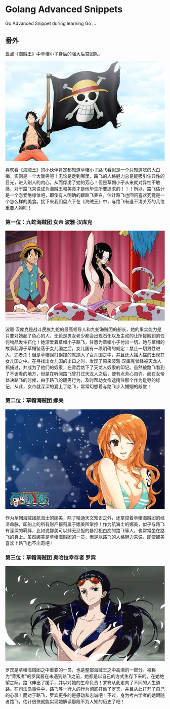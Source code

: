 # Golang Advanced Snippets
Go Advanced Snippet during learning Go ...

## 番外

盘点《海贼王》中草帽小子身后的强大后宫团队。

![Monkey·D·Luffy](assets/readme/luffy.jpg)

喜欢看《海贼王》的小伙伴肯定都知道草帽小子路飞看似是一个只知道吃的大白痴，实则是一个大暖男吧！无论是走到哪里，路飞的人格魅力总是能吸引住异性的目光，进入别人的内心，从而俘虏了她的芳心！但是草帽小子从来就对异性不敏感，对于路飞来说成为海贼王和美食才是他毕生所要追求的！！！所以，路飞估计是一个恋爱绝缘体吧，即使有人明确的跟路飞表白，估计路飞也回问喜欢究竟是一个怎么样的美食。接下来我们盘点下在《海贼王》中，与路飞有道不清关系的几位重要人物吧！

### 第一位：九蛇海贼团 女帝 波雅·汉库克

![Boa·Hancock](assets/readme/hancock.jpg)

波雅·汉库克是战斗民族九蛇的最高领导人和九蛇海贼团的船长，她的果实能力是只要对她起了色心的人，无论是男女老少都会出现石化以及主动的让所接触到的任何物品发生石化！她深爱着草帽小子路飞，甘愿为草帽小子付出一切。她与草帽的故事起源于草帽坠落于女儿国之后，女儿国有一项明确的规定：禁止一切男性进入，违者杀！但是草帽误打误撞的就跑入了女儿国之中，并且还大摇大摆的出现在女儿国之中。在寻找出女儿国的出口之时，发现了原来波雅·汉库克曾经被天龙人抓捕过，并成为了他们的奴隶，在背后烙下了天龙人奴隶的印记。虽然被路飞看到了不该看的地方，但是在听闻路飞曾打过天龙人之后，便有点芳心自许。而在女帝处决路飞的时候，由于路飞的暖男行为，及时帮助女帝遮掩住那个作为耻辱的标记，从此，女帝就深深的爱上了路飞，常常幻想着与路飞步入婚姻的殿堂！

### 第二位：草帽海贼团 娜美

![Nami](assets/readme/nami.jpg)

作为草帽海贼团航海士的娜美，除了精通天文知识之外，还掌控着草帽海贼团的经济命脉，即船上的所有财产都归属于娜美所掌控！作为航海士的娜美，似乎与路飞有深深的羁绊，比如说娜美可以肆无忌怛的暴打犯白痴的路飞等人，也常常坐在路飞的身上。虽然娜美是草帽海贼团的一员，但是以路飞的人格魅力来说，即使娜美喜欢上路飞也不出奇吧！

### 第三位：草帽海贼团 奥哈拉幸存者 罗宾

![Nico·Robin](assets/readme/robin.jpg)

罗宾是草帽海贼团之中重要的一员，也是整部海贼王之中高潮的一部分。被称为“背叛者”的罗宾酱在未遇到路飞之前，她都是以自己的方式生存下来的。在她绝望之际，路飞伸出了援手，并以对她的生命负责！罗宾从此走向了不同的人生道路。在司法岛事件中，路飞等一行人的行为彻底打动了罗宾，并且从此打开了自己的心扉！而对于路飞，罗宾更多的是感动和忠诚吧！不过，身为考古学者的她跟随者路飞，估计很快就能实现她解读那段不为人知的历史了吧！
